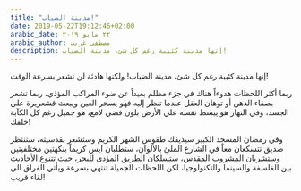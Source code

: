 ```yaml
---
title: "مدينة الضباب!"
date: 2019-05-22T19:12:46+02:00
arabic_date: ٢٢ مايو ٢٠١٩
arabic_author: مصطفى غريب
description: إنها مدينة كئيبة رغم كل شئ، مدينة الضباب!
---
```


إنها مدينة كئيبة رغم كل شئ، مدينة الضباب! ولكنها هادئة لن تشعر بسرعة الوقت!

ربما أكثر اللحظات هدوءاً هناك في جزء مظلم بعيداً عن ضوء المراكب المؤذي، ربما تشعر بصفاء الذهن أو توهان العقل عندما تنظر إليه فهو يسحر العين ويبعث قشعريرة علي الجسد، وفي النهار هو يبسط نفسه علي الأرض بلون فضي لامع، هو جميل رغم كل الكآبة خلفك!

وفي رمضان المسجد الكبير سيذيقك طقوس الشهر الكريم وستشعر بقدسيته، ستنتظر صديق تتسكعان معاً في الشارع الملئ بالألوان، ستطلبان آيس كريماً بنكهتين مختلفيتين وستشربان المشروب المقدس، ستسلكان الطريق المؤدي للبحر، حيث تتنوع الأحاديث بين الفلسفة والسينما والتكنولوجيا، لكن اللحظات الجميلة تنتهي بسرعة ويأتي الفراق الي لقاء قريب!

